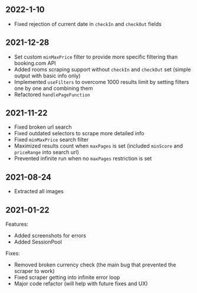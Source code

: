 

## 2022-1-10

- Fixed rejection of current date in `checkIn` and `checkOut` fields

## 2021-12-28

- Set custom `minMaxPrice` filter to provide more specific filtering than booking.com API
- Added rooms scraping support without `checkIn` and `checkOut` set (simple output with basic info only)
- Implemented `useFilters` to overcome 1000 results limit by setting filters one by one and combining them
- Refactored `handlePageFunction`

## 2021-11-22

- Fixed broken url search
- Fixed outdated selectors to scrape more detailed info
- Fixed `minMaxPrice` search filter
- Maximized results count when `maxPages` is set (included `minScore` and `priceRange` into search url)
- Prevented infinite run when no `maxPages` restriction is set

## 2021-08-24

- Extracted all images

## 2021-01-22

Features:
- Added screenshots for errors
- Added SessionPool

Fixes:
- Removed broken currency check (the main bug that prevented the scraper to work)
- Fixed scraper getting into infinite error loop
- Major code refactor (will help with future fixes and UX)
